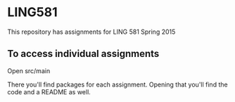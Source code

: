 # LING581
This repository has assignments for LING 581 Spring 2015

To access individual assignments
---------------------------------

Open src/main

There you'll find packages for each assignment.  Opening that you'll find the code and a README as well.

